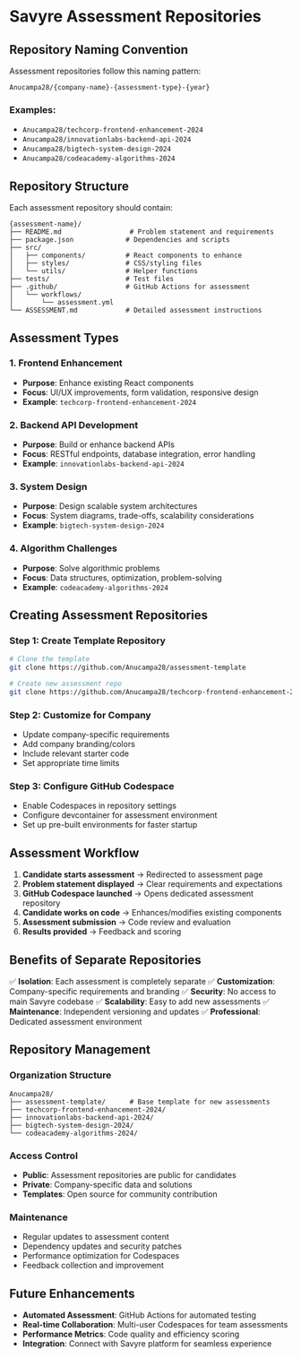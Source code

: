 # Savyre Assessment Repositories

## Repository Naming Convention

Assessment repositories follow this naming pattern:
```
Anucampa28/{company-name}-{assessment-type}-{year}
```

### Examples:
- `Anucampa28/techcorp-frontend-enhancement-2024`
- `Anucampa28/innovationlabs-backend-api-2024`
- `Anucampa28/bigtech-system-design-2024`
- `Anucampa28/codeacademy-algorithms-2024`

## Repository Structure

Each assessment repository should contain:

```
{assessment-name}/
├── README.md                 # Problem statement and requirements
├── package.json             # Dependencies and scripts
├── src/
│   ├── components/          # React components to enhance
│   ├── styles/              # CSS/styling files
│   └── utils/               # Helper functions
├── tests/                   # Test files
├── .github/                 # GitHub Actions for assessment
│   └── workflows/
│       └── assessment.yml
└── ASSESSMENT.md            # Detailed assessment instructions
```

## Assessment Types

### 1. Frontend Enhancement
- **Purpose**: Enhance existing React components
- **Focus**: UI/UX improvements, form validation, responsive design
- **Example**: `techcorp-frontend-enhancement-2024`

### 2. Backend API Development
- **Purpose**: Build or enhance backend APIs
- **Focus**: RESTful endpoints, database integration, error handling
- **Example**: `innovationlabs-backend-api-2024`

### 3. System Design
- **Purpose**: Design scalable system architectures
- **Focus**: System diagrams, trade-offs, scalability considerations
- **Example**: `bigtech-system-design-2024`

### 4. Algorithm Challenges
- **Purpose**: Solve algorithmic problems
- **Focus**: Data structures, optimization, problem-solving
- **Example**: `codeacademy-algorithms-2024`

## Creating Assessment Repositories

### Step 1: Create Template Repository
```bash
# Clone the template
git clone https://github.com/Anucampa28/assessment-template

# Create new assessment repo
git clone https://github.com/Anucampa28/techcorp-frontend-enhancement-2024
```

### Step 2: Customize for Company
- Update company-specific requirements
- Add company branding/colors
- Include relevant starter code
- Set appropriate time limits

### Step 3: Configure GitHub Codespace
- Enable Codespaces in repository settings
- Configure devcontainer for assessment environment
- Set up pre-built environments for faster startup

## Assessment Workflow

1. **Candidate starts assessment** → Redirected to assessment page
2. **Problem statement displayed** → Clear requirements and expectations
3. **GitHub Codespace launched** → Opens dedicated assessment repository
4. **Candidate works on code** → Enhances/modifies existing components
5. **Assessment submission** → Code review and evaluation
6. **Results provided** → Feedback and scoring

## Benefits of Separate Repositories

✅ **Isolation**: Each assessment is completely separate
✅ **Customization**: Company-specific requirements and branding
✅ **Security**: No access to main Savyre codebase
✅ **Scalability**: Easy to add new assessments
✅ **Maintenance**: Independent versioning and updates
✅ **Professional**: Dedicated assessment environment

## Repository Management

### Organization Structure
```
Anucampa28/
├── assessment-template/      # Base template for new assessments
├── techcorp-frontend-enhancement-2024/
├── innovationlabs-backend-api-2024/
├── bigtech-system-design-2024/
└── codeacademy-algorithms-2024/
```

### Access Control
- **Public**: Assessment repositories are public for candidates
- **Private**: Company-specific data and solutions
- **Templates**: Open source for community contribution

### Maintenance
- Regular updates to assessment content
- Dependency updates and security patches
- Performance optimization for Codespaces
- Feedback collection and improvement

## Future Enhancements

- **Automated Assessment**: GitHub Actions for automated testing
- **Real-time Collaboration**: Multi-user Codespaces for team assessments
- **Performance Metrics**: Code quality and efficiency scoring
- **Integration**: Connect with Savyre platform for seamless experience
